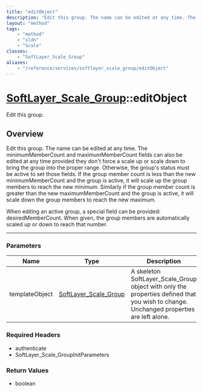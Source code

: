 ```yaml
---
title: "editObject"
description: "Edit this group. The name can be edited at any time. The minimumMemberCount and maximumMemberCount fields can also be ed... "
layout: "method"
tags:
    - "method"
    - "sldn"
    - "Scale"
classes:
    - "SoftLayer_Scale_Group"
aliases:
    - "/reference/services/softlayer_scale_group/editObject"
---
```

# [SoftLayer_Scale_Group](/reference/services/SoftLayer_Scale_Group)::editObject

Edit this group. 


## Overview 
Edit this group. The name can be edited at any time. The minimumMemberCount and maximumMemberCount fields can also be edited at any time provided they don't force a scale up or scale down to bring the group into the proper range. Otherwise, the group's status must be active to set those fields. If the group member count is less than the new minimumMemberCount and the group is active, it will scale up the group members to reach the new minimum. Similarly if the group member count is greater than the new maximumMemberCount and the group is active, it will scale down the group members to reach the new maximum. 

When editing an active group, a special field can be provided: desiredMemberCount. When given, the group members are automatically scaled up or down to reach that number. 

-----

### Parameters 
|Name | Type | Description |
| --- | --- | --- |
|templateObject| <a href='/reference/datatypes/SoftLayer_Scale_Group'>SoftLayer_Scale_Group </a>| A skeleton SoftLayer_Scale_Group object with only the properties defined that you wish to change. Unchanged properties are left alone.|


### Required Headers
* authenticate
* SoftLayer_Scale_GroupInitParameters


### Return Values
* boolean




